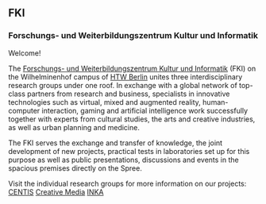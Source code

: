 ## FKI
### Forschungs- und Weiterbildungszentrum Kultur und Informatik

Welcome!

The [Forschungs- und Weiterbildungszentrum Kultur und Informatik](https://fki.htw-berlin.de/) (FKI) on the Wilhelminenhof campus of [HTW Berlin](https://www.htw-berlin.de/) unites three interdisciplinary research groups under one roof. In exchange with a global network of top-class partners from research and business, specialists in innovative technologies such as virtual, mixed and augmented reality, human-computer interaction, gaming and artificial intelligence work successfully together with experts from cultural studies, the arts and creative industries, as well as urban planning and medicine.

The FKI serves the exchange and transfer of knowledge, the joint development of new projects, practical tests in laboratories set up for this purpose as well as public presentations, discussions and events in the spacious premises directly on the Spree.

Visit the individual research groups for more information on our projects:
[CENTIS](https://fki.htw-berlin.de/centis/)
[Creative Media](https://fki.htw-berlin.de/creative-media/)
[INKA](https://fki.htw-berlin.de/inka/)
